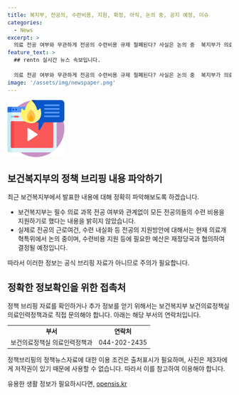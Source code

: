```yaml
---
title: 복지부, 전공의, 수련비용, 지원, 확정, 아직, 논의 중, 공지 예정, 이슈
categories:
  - News
excerpt: >
  의료 전공 여부와 무관하게 전공의 수련비용 규제 철폐된다? 사실은 논의 중  복지부가 의료 전공 여부와 무관하게 모든 전공의 수련 비용 지원이 언급된 내용을 부인하며, 전공의 지원방안은 논의 중이고 예산은 협의 후 결정될 예정이라고 설명했다. (150자)
feature_text: >
  ## rentn 실시간 뉴스 속보입니다.

  의료 전공 여부와 무관하게 전공의 수련비용 규제 철폐된다? 사실은 논의 중  복지부가 의료 전공 여부와 무관하게 모든 전공의 수련 비용 지원이 언급된 내용을 부인하며, 전공의 지원방안은 논의 중이고 예산은 협의 후 결정될 예정이라고 설명했다. (150자)
image: '/assets/img/newspaper.png'
---
```


<p><img src="/assets/img/news.png" alt="rentncar 속보" /></p>

<h2 data-ke-size="size26">보건복지부의 정책 브리핑 내용 파악하기</h2>

<p data-ke-size="size16">최근 보건복지부에서 발표한 내용에 대해 정확히 파악해보도록 하겠습니다.</p>

<ul>
  <li>보건복지부는 필수 의료 과목 전공 여부와 관계없이 모든 전공의들의 수련 비용을 지원하기로 했다는 내용을 밝히지 않았습니다.</li>
  <li>실제로 전공의 근로여건, 수련 내실화 등 전공의 지원방안에 대해서는 현재 의료개혁특위에서 논의 중이며, 수련비용 지원 등에 필요한 예산은 재정당국과 협의하여 결정될 예정입니다.</li>
</ul>

<p data-ke-size="size16">따라서 이러한 정보는 공식 브리핑 자료가 아니므로 주의가 필요합니다.</p>

<h2 data-ke-size="size26">정확한 정보확인을 위한 접촉처</h2>

<p data-ke-size="size16">정책 브리핑 자료를 확인하거나 추가 정보를 얻기 위해서는 보건복지부 보건의료정책실의료인력정책과로 직접 문의해야 합니다. 아래는 해당 부서의 연락처입니다.</p>

<table>
  <tr>
    <td style="text-align: center; height: 17px;"><b>부서</b></td>
    <td style="text-align: center; height: 17px;"><b>연락처</b></td>
  </tr>
  <tr>
    <td style="text-align: center; height: 17px;">보건의료정책실 의료인력정책과</td>
    <td style="text-align: center; height: 17px;">044-202-2435</td>
  </tr>
</table>

<p data-ke-size="size16">정책브리핑의 정책뉴스자료에 대한 이용 조건은 출처표시가 필요하며, 사진은 제3자에게 저작권이 있기 때문에 사용할 수 없습니다. 따라서 이를 참고하여 이용해야 합니다.</p>
유용한 생활 정보가 필요하시다면, <a href="https://opensis.kr" rel="dofollow">opensis.kr</a>


